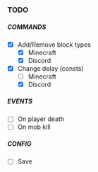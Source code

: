 ### TODO

##### COMMANDS
- [x] Add/Remove block types
	- [x] Minecraft
	- [x] Discord
		 	
- [x] Change delay (consts)
	- [ ] Minecraft
	- [x] Discord
	
##### EVENTS
- [ ] On player death
- [ ] On mob kill

##### CONFIG
- [ ] Save
